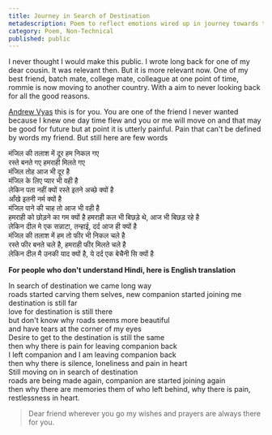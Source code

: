 ```yaml
---
title: Journey in Search of Destination
metadescription: Poem to reflect emotions wired up in journey towards the destination
category: Poem, Non-Technical 
published: public
---
```


I never thought I would make this public. I wrote long back for one of my dear cousin. It was relevant then. But it is more relevant now. One of my best friend, batch mate, college mate, colleague at one point of time, rommie is now moving to another country. With a aim to never looking back for all the good reasons. 

[Andrew Vyas](https://twitter.com/nrezzzz) this is for you. You are one of the friend I never wanted because I knew one day time flew and you or me will move on and that may be good for future but at point it is utterly painful. Pain that can't be defined by words my friend. But still here are few words

<!--excerpt-->




मंजिल की तलाश में दूर हम निकल गए  
रस्ते बनते गए हमराही मिलते गए  
मंजिल तोह आज भी दूर है  
मंजिल के लिए प्यार भी  वही है  
लेकिन पता नहीं क्यों रस्ते इतने अच्छे क्यों है  
आँखे इतनी नर्म क्यों है  
मंजिल पाने की चाह तो आज भी वही है  
हमराही को छोड़ने का गम क्यों है 
हमराही कल भी बिछड़े थे, आज भी बिछड़ रहे है  
लेकिन दील मे एक सन्नाटा, तन्हाई, दर्द आज ही क्यों है  
मंजिल की तलाश में हम तो फीर भी निकल चले है  
रस्ते फीर बनते चले है, हमराही फीर मिलते चले है  
लेकिन दील मै उनकी याद क्यों है, ये दर्द एक बेचैनी सि क्यों है 



**For people who don't understand Hindi, here is English translation**



In search of destination we came long way  
roads started carving them selves, new companion started joining me  
destination is still far  
love for destination is still there  
but don't know why roads seems more beautiful  
and have tears at the corner of my eyes  
Desire to get to the destination is still the same  
then why there is pain for leaving companion back  
I left companion and I am leaving companion back  
then why there is silence, loneliness and pain in heart  
Still moving on in search of destination   
roads are being made again, companion are started joining again  
then why there are memories them of who left behind, why there is pain, restlessness in heart.




> Dear friend wherever you go my wishes and prayers are always there for you.